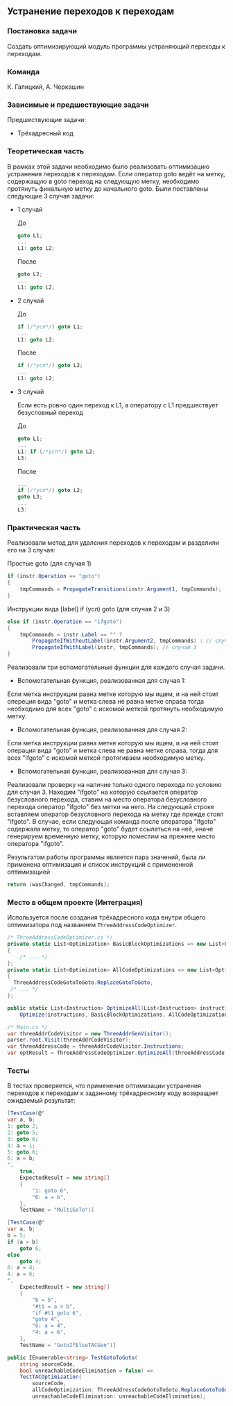 ## Устранение переходов к переходам

### Постановка задачи
Создать оптимизирующий модуль программы устраняющий переходы к переходам.

### Команда
К. Галицкий, А. Черкашин

### Зависимые и предшествующие задачи
Предшествующие задачи:

- Трёхадресный код

### Теоретическая часть
В рамках этой задачи необходимо было реализовать оптимизацию устранения переходов к переходам. Если оператор goto ведёт на метку, содержащую в goto переход на следующую метку, необходимо протянуть финальную метку до начального goto.
Были поставлены  следующие 3 случая задачи:

* 1 случай 
  
  До

  ```csharp
  goto L1;
  ...
  L1: goto L2;
  ```

  После
  
  ```csharp
  goto L2;
  ...
  L1: goto L2;
  ```

* 2 случай
  
  До

  ```csharp
  if (/*усл*/) goto L1;
  ...
  L1: goto L2;
  ```

  После

  ```csharp
  if (/*усл*/) goto L2;
  ...
  L1: goto L2;
  ```

* 3 случай

  Если есть ровно один переход к L1, а оператору с L1 предшествует безусловный переход
  
  До

  ```csharp
  goto L1;
  ...
  L1: if (/*усл*/) goto L2;
  L3:
  ```

  После

  ```csharp
  ...
  if (/*усл*/) goto L2;
  goto L3;
  ...
  L3:
  ```

### Практическая часть
Реализовали метод для удаления переходов к переходам и разделили его на 3 случая:

Простые goto (для случая 1)
```csharp
if (instr.Operation == "goto")
{
    tmpCommands = PropagateTransitions(instr.Argument1, tmpCommands);
}
```
Инструкции вида [label] if (усл) goto (для случая 2 и 3)
```csharp
else if (instr.Operation == "ifgoto")
{
    tmpCommands = instr.Label == "" ?
        PropagateIfWithoutLabel(instr.Argument2, tmpCommands) : // случай 2
        PropagateIfWithLabel(instr, tmpCommands); // случай 3
}
```

Реализовали три вспомогательные функции для каждого случая задачи.

- Вспомогательная функция, реализованная для случая 1:

Если метка инструкции равна метке которую мы ищем, и на ней стоит опереция вида "goto" и метка слева не равна метке справа тогда необходимо для всех "goto" с искомой меткой протянуть необходимую метку.

- Вспомогательная функция, реализованная для случая 2: 

Если метка инструкции равна метке которую мы ищем, и на ней стоит операция вида "goto" и метка слева не равна метке справа, тогда для всех "ifgoto" с искомой меткой протягиваем необходимую метку.

- Вспомогательная функция, реализованная для случая 3:

Реализовали проверку на наличие только одного перехода по условию для случая 3. Находим "ifgoto" на которую ссылается оператор безусловного перехода, ставим на место оператора безусловного перехода оператор "ifgoto" без метки на него. На следующей строке вставляем оператор безусловного перехода на метку где прежде стоял "ifgoto". В случае, если следующая команда после оператора "ifgoto" содержала метку, то оператор "goto" будет ссылаться на неё, иначе генерируем временную метку, которую поместим на прежнее место оператора "ifgoto".

Результатом работы программы является пара значений, была ли применена оптимизация и список инструкций с примененной оптимизацией

```csharp
return (wasChanged, tmpCommands);
```

### Место в общем проекте (Интеграция)
Используется после создания трёхадресного кода внутри общего оптимизатора под названием `ThreeAddressCodeOptimizer`.
```csharp
/* ThreeAddressCodeOptimizer.cs */
private static List<Optimization> BasicBlockOptimizations => new List<Optimization>()
{
    /* ... */
};
private static List<Optimization> AllCodeOptimizations => new List<Optimization>
{
  ThreeAddressCodeGotoToGoto.ReplaceGotoToGoto,
 /* ... */
};

public static List<Instruction> OptimizeAll(List<Instruction> instructions) =>
    Optimize(instructions, BasicBlockOptimizations, AllCodeOptimizations);

/* Main.cs */
var threeAddrCodeVisitor = new ThreeAddrGenVisitor();
parser.root.Visit(threeAddrCodeVisitor);
var threeAddressCode = threeAddrCodeVisitor.Instructions;
var optResult = ThreeAddressCodeOptimizer.OptimizeAll(threeAddressCode);
```

### Тесты
В тестах проверяется, что применение оптимизации устранения переходов к переходам к заданному трёхадресному коду возвращает ожидаемый результат:
```csharp
[TestCase(@"
var a, b;
1: goto 2;
2: goto 5;
3: goto 6;
4: a = 1;
5: goto 6;
6: a = b;
",
    true,
    ExpectedResult = new string[]
    {
        "1: goto 6",
        "6: a = b",
    },
    TestName = "MultiGoTo")]

[TestCase(@"
var a, b;
b = 5;
if (a > b)
    goto 6;
else
    goto 4;
6: a = 4;
4: a = 6;
",
    ExpectedResult = new string[]
    {
        "b = 5",
        "#t1 = a > b",
        "if #t1 goto 6",
        "goto 4",
        "6: a = 4",
        "4: a = 6",
    },
    TestName = "GotoIfElseTACGen")]

public IEnumerable<string> TestGotoToGoto(
    string sourceCode,
    bool unreachableCodeElimination = false) =>
    TestTACOptimization(
        sourceCode,
        allCodeOptimization: ThreeAddressCodeGotoToGoto.ReplaceGotoToGoto,
        unreachableCodeElimination: unreachableCodeElimination);
```
